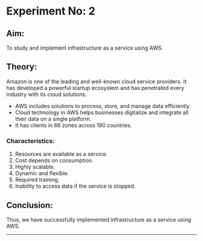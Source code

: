 # Experiment No: 2

## Aim:
To study and implement infrastructure as a service using AWS.

## Theory:
Amazon is one of the leading and well-known cloud service providers. It has developed a powerful startup ecosystem and has penetrated every industry with its cloud solutions.

- AWS includes solutions to process, store, and manage data efficiently.
- Cloud technology in AWS helps businesses digitalize and integrate all their data on a single platform.
- It has clients in 66 zones across 190 countries.

### Characteristics:
1. Resources are available as a service.
2. Cost depends on consumption.
3. Highly scalable.
4. Dynamic and flexible.
5. Required training.
6. Inability to access data if the service is stopped.

## Conclusion:
Thus, we have successfully implemented infrastructure as a service using AWS.

---

